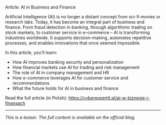 Article: AI in Business and Finance

Artificial Intelligence (AI) is no longer a distant concept from sci-fi movies or research labs. Today, it has become an integral part of business and finance. From fraud detection in banking, through algorithmic trading on stock markets, to customer service in e-commerce – AI is transforming industries worldwide. It supports decision-making, automates repetitive processes, and enables innovations that once seemed impossible.

In this article, you’ll learn:
- How AI improves banking security and personalization
- How financial markets use AI for trading and risk management
- The role of AI in company management and HR
- How e-commerce leverages AI for customer service and recommendations
- What the future holds for AI in business and finance

Read the full article (in Polish): https://cyberexpertit.pl/ai-w-biznesie-i-finansach

---

_This is a teaser. The full content is available on the official blog._
